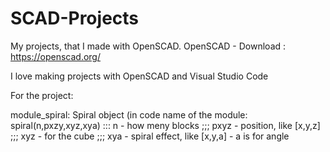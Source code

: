 # SCAD-Projects
My projects, that I made with OpenSCAD. OpenSCAD - Download : https://openscad.org/

I love making projects with OpenSCAD and Visual Studio Code

For the project:

module_spiral:
Spiral object (in code name of the module: spiral(n,pxzy,xyz,xya) :::
n - how meny blocks ;;;
pxyz - position, like [x,y,z] ;;;
xyz - for the cube ;;;
xya - spiral effect, like [x,y,a] - a is for angle